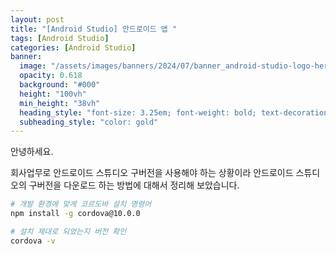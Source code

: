```yaml
---
layout: post
title: "[Android Studio] 안드로이드 앱 "
tags: [Android Studio]
categories: [Android Studio]
banner:
  image: "/assets/images/banners/2024/07/banner_android-studio-logo-hero.jpg"
  opacity: 0.618
  background: "#000"
  height: "100vh"
  min_height: "38vh"
  heading_style: "font-size: 3.25em; font-weight: bold; text-decoration: underline"
  subheading_style: "color: gold"
--- 
```


안녕하세요.

회사업무로 안드로이드 스튜디오 구버전을 사용해야 하는 상황이라 
안드로이드 스튜디오의 구버전을 다운로드 하는 방법에 대해서 정리해 보았습니다.



```sh
# 개발 환경에 맞게 코르도바 설치 명령어 
npm install -g cordova@10.0.0

```

```sh
# 설치 제대로 되었는지 버전 확인
cordova -v
 
```